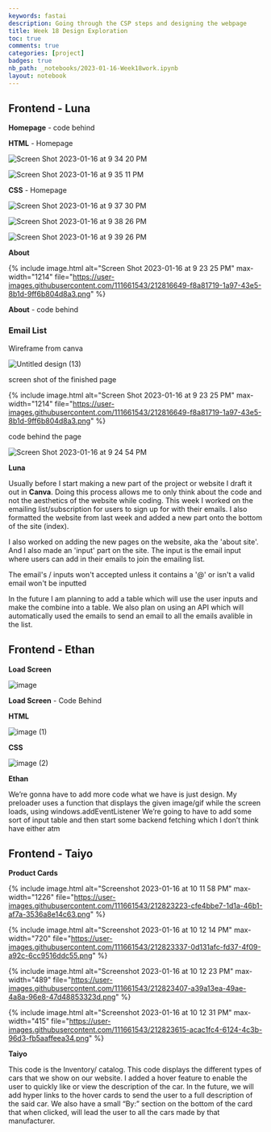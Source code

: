 ```yaml
---
keywords: fastai
description: Going through the CSP steps and designing the webpage
title: Week 18 Design Exploration
toc: true
comments: true
categories: [project]
badges: true
nb_path: _notebooks/2023-01-16-Week18work.ipynb
layout: notebook
---
```


<!--
#################################################
### THIS FILE WAS AUTOGENERATED! DO NOT EDIT! ###
#################################################
# file to edit: _notebooks/2023-01-16-Week18work.ipynb
-->

<div class="container" id="notebook-container">
        
<div class="cell border-box-sizing text_cell rendered"><div class="inner_cell">
<div class="text_cell_render border-box-sizing rendered_html">
<h2 id="Frontend---Luna">Frontend - Luna<a class="anchor-link" href="#Frontend---Luna"> </a></h2>
</div>
</div>
</div>
<div class="cell border-box-sizing text_cell rendered"><div class="inner_cell">
<div class="text_cell_render border-box-sizing rendered_html">
<p><strong>Homepage</strong> - code behind</p>

</div>
</div>
</div>
<div class="cell border-box-sizing text_cell rendered"><div class="inner_cell">
<div class="text_cell_render border-box-sizing rendered_html">
<p><strong>HTML</strong> - Homepage</p>

</div>
</div>
</div>
<div class="cell border-box-sizing text_cell rendered"><div class="inner_cell">
<div class="text_cell_render border-box-sizing rendered_html">
<p><img src="https://user-images.githubusercontent.com/111661543/212817984-b7cbff24-07f7-4753-bdb5-1ea4c7b4c012.png" alt="Screen Shot 2023-01-16 at 9 34 20 PM"></p>

</div>
</div>
</div>
<div class="cell border-box-sizing text_cell rendered"><div class="inner_cell">
<div class="text_cell_render border-box-sizing rendered_html">
<p><img src="https://user-images.githubusercontent.com/111661543/212818100-217da0cd-6ea7-4846-9610-6b673e7952bc.png" alt="Screen Shot 2023-01-16 at 9 35 11 PM"></p>

</div>
</div>
</div>
<div class="cell border-box-sizing text_cell rendered"><div class="inner_cell">
<div class="text_cell_render border-box-sizing rendered_html">
<p><strong>CSS</strong> - Homepage</p>

</div>
</div>
</div>
<div class="cell border-box-sizing text_cell rendered"><div class="inner_cell">
<div class="text_cell_render border-box-sizing rendered_html">
<p><img src="https://user-images.githubusercontent.com/111661543/212818374-7fc41f5b-9af5-4a48-8ce4-4d6d785a469d.png" alt="Screen Shot 2023-01-16 at 9 37 30 PM"></p>

</div>
</div>
</div>
<div class="cell border-box-sizing text_cell rendered"><div class="inner_cell">
<div class="text_cell_render border-box-sizing rendered_html">
<p><img src="https://user-images.githubusercontent.com/111661543/212818494-a754dc66-e616-4a4a-89c4-444b43b7f3b8.png" alt="Screen Shot 2023-01-16 at 9 38 26 PM"></p>

</div>
</div>
</div>
<div class="cell border-box-sizing text_cell rendered"><div class="inner_cell">
<div class="text_cell_render border-box-sizing rendered_html">
<p><img src="https://user-images.githubusercontent.com/111661543/212818870-06f8ad54-8f9c-4a5b-a42d-b429e342a878.png" alt="Screen Shot 2023-01-16 at 9 39 26 PM"></p>

</div>
</div>
</div>
<div class="cell border-box-sizing text_cell rendered"><div class="inner_cell">
<div class="text_cell_render border-box-sizing rendered_html">
<p><strong>About</strong></p>

</div>
</div>
</div>
<div class="cell border-box-sizing text_cell rendered"><div class="inner_cell">
<div class="text_cell_render border-box-sizing rendered_html">
<p>{% include image.html alt="Screen Shot 2023-01-16 at 9 23 25 PM" max-width="1214" file="<a href="https://user-images.githubusercontent.com/111661543/212816649-f8a81719-1a97-43e5-8b1d-9ff6b804d8a3.png">https://user-images.githubusercontent.com/111661543/212816649-f8a81719-1a97-43e5-8b1d-9ff6b804d8a3.png</a>" %}</p>

</div>
</div>
</div>
<div class="cell border-box-sizing text_cell rendered"><div class="inner_cell">
<div class="text_cell_render border-box-sizing rendered_html">
<p><strong>About</strong> - code behind</p>

</div>
</div>
</div>
<div class="cell border-box-sizing text_cell rendered"><div class="inner_cell">
<div class="text_cell_render border-box-sizing rendered_html">
<h3 id="Email-List">Email List<a class="anchor-link" href="#Email-List"> </a></h3>
</div>
</div>
</div>
<div class="cell border-box-sizing text_cell rendered"><div class="inner_cell">
<div class="text_cell_render border-box-sizing rendered_html">
<p>Wireframe from canva</p>

</div>
</div>
</div>
<div class="cell border-box-sizing text_cell rendered"><div class="inner_cell">
<div class="text_cell_render border-box-sizing rendered_html">
<p><img src="https://user-images.githubusercontent.com/111661543/212804063-e784c117-f3f6-4f4a-8a02-2066cb46c5f7.png" alt="Untitled design (13)"></p>

</div>
</div>
</div>
<div class="cell border-box-sizing text_cell rendered"><div class="inner_cell">
<div class="text_cell_render border-box-sizing rendered_html">
<p>screen shot of the finished page</p>

</div>
</div>
</div>
<div class="cell border-box-sizing text_cell rendered"><div class="inner_cell">
<div class="text_cell_render border-box-sizing rendered_html">
<p>{% include image.html alt="Screen Shot 2023-01-16 at 9 23 25 PM" max-width="1214" file="<a href="https://user-images.githubusercontent.com/111661543/212816649-f8a81719-1a97-43e5-8b1d-9ff6b804d8a3.png">https://user-images.githubusercontent.com/111661543/212816649-f8a81719-1a97-43e5-8b1d-9ff6b804d8a3.png</a>" %}</p>

</div>
</div>
</div>
<div class="cell border-box-sizing text_cell rendered"><div class="inner_cell">
<div class="text_cell_render border-box-sizing rendered_html">
<p>code behind the page</p>

</div>
</div>
</div>
<div class="cell border-box-sizing text_cell rendered"><div class="inner_cell">
<div class="text_cell_render border-box-sizing rendered_html">
<p><img src="https://user-images.githubusercontent.com/111661543/212816845-f94d951b-7843-48b7-9f1e-1f9fac5a8538.png" alt="Screen Shot 2023-01-16 at 9 24 54 PM"></p>

</div>
</div>
</div>
<div class="cell border-box-sizing text_cell rendered"><div class="inner_cell">
<div class="text_cell_render border-box-sizing rendered_html">
<p><strong>Luna</strong></p>

</div>
</div>
</div>
<div class="cell border-box-sizing text_cell rendered"><div class="inner_cell">
<div class="text_cell_render border-box-sizing rendered_html">
<p>Usually before I start making a new part of the project or website I draft it out in <strong>Canva</strong>. Doing this process allows me to only think about the code and not the aesthetics of the website while coding. This week I worked on the emailing list/subscription for users to sign up for with their emails. I also formatted the website from last week and added a new part onto the bottom of the site (index).</p>

</div>
</div>
</div>
<div class="cell border-box-sizing text_cell rendered"><div class="inner_cell">
<div class="text_cell_render border-box-sizing rendered_html">
<p>I also worked on adding the new pages on the website, aka the 'about site'. And I also made an 'input' part on the site. The input is the email input where users can add in their emails to join the emailing list.</p>

</div>
</div>
</div>
<div class="cell border-box-sizing text_cell rendered"><div class="inner_cell">
<div class="text_cell_render border-box-sizing rendered_html">
<p>The email's / inputs won't accepted unless it contains a '@' or isn't a valid email won't be inputted</p>

</div>
</div>
</div>
<div class="cell border-box-sizing text_cell rendered"><div class="inner_cell">
<div class="text_cell_render border-box-sizing rendered_html">
<p>In the future I am planning to add a table which will use the user inputs and make the combine into a table. We also plan on using an API which will automatically used the emails to send an email to all the emails avalible in the list.</p>

</div>
</div>
</div>
<div class="cell border-box-sizing text_cell rendered"><div class="inner_cell">
<div class="text_cell_render border-box-sizing rendered_html">
<h2 id="Frontend---Ethan">Frontend - Ethan<a class="anchor-link" href="#Frontend---Ethan"> </a></h2>
</div>
</div>
</div>
<div class="cell border-box-sizing text_cell rendered"><div class="inner_cell">
<div class="text_cell_render border-box-sizing rendered_html">
<p><strong>Load Screen</strong></p>

</div>
</div>
</div>
<div class="cell border-box-sizing text_cell rendered"><div class="inner_cell">
<div class="text_cell_render border-box-sizing rendered_html">
<p><img src="https://user-images.githubusercontent.com/111661543/212822584-000b38e9-d77f-4d12-9ec6-d5d020df6ec9.png" alt="image"></p>

</div>
</div>
</div>
<div class="cell border-box-sizing text_cell rendered"><div class="inner_cell">
<div class="text_cell_render border-box-sizing rendered_html">
<p><strong>Load Screen</strong> - Code Behind</p>

</div>
</div>
</div>
<div class="cell border-box-sizing text_cell rendered"><div class="inner_cell">
<div class="text_cell_render border-box-sizing rendered_html">
<p><strong>HTML</strong></p>

</div>
</div>
</div>
<div class="cell border-box-sizing text_cell rendered"><div class="inner_cell">
<div class="text_cell_render border-box-sizing rendered_html">
<p><img src="https://user-images.githubusercontent.com/111661543/212822676-0aa7f6f5-8223-4ef8-bb50-f48f0d8584ae.png" alt="image (1)"></p>

</div>
</div>
</div>
<div class="cell border-box-sizing text_cell rendered"><div class="inner_cell">
<div class="text_cell_render border-box-sizing rendered_html">
<p><strong>CSS</strong></p>

</div>
</div>
</div>
<div class="cell border-box-sizing text_cell rendered"><div class="inner_cell">
<div class="text_cell_render border-box-sizing rendered_html">
<p><img src="https://user-images.githubusercontent.com/111661543/212822742-c97af156-e40f-4c0c-b739-bf183db3d86c.png" alt="image (2)"></p>

</div>
</div>
</div>
<div class="cell border-box-sizing text_cell rendered"><div class="inner_cell">
<div class="text_cell_render border-box-sizing rendered_html">
<p><strong>Ethan</strong></p>

</div>
</div>
</div>
<div class="cell border-box-sizing text_cell rendered"><div class="inner_cell">
<div class="text_cell_render border-box-sizing rendered_html">
<p>We’re gonna have to add more code what we have is just design. My preloader uses a function that displays the given image/gif while the screen loads, using windows.addEventListener 
We’re going to have to add some sort of input table and then start some backend fetching which I don’t think have either atm</p>

</div>
</div>
</div>
<div class="cell border-box-sizing text_cell rendered"><div class="inner_cell">
<div class="text_cell_render border-box-sizing rendered_html">
<h2 id="Frontend---Taiyo">Frontend - Taiyo<a class="anchor-link" href="#Frontend---Taiyo"> </a></h2>
</div>
</div>
</div>
<div class="cell border-box-sizing text_cell rendered"><div class="inner_cell">
<div class="text_cell_render border-box-sizing rendered_html">
<p><strong>Product Cards</strong></p>

</div>
</div>
</div>
<div class="cell border-box-sizing text_cell rendered"><div class="inner_cell">
<div class="text_cell_render border-box-sizing rendered_html">
<p>{% include image.html alt="Screenshot 2023-01-16 at 10 11 58 PM" max-width="1226" file="<a href="https://user-images.githubusercontent.com/111661543/212823223-cfe4bbe7-1d1a-46b1-af7a-3536a8e14c63.png">https://user-images.githubusercontent.com/111661543/212823223-cfe4bbe7-1d1a-46b1-af7a-3536a8e14c63.png</a>" %}</p>

</div>
</div>
</div>
<div class="cell border-box-sizing text_cell rendered"><div class="inner_cell">
<div class="text_cell_render border-box-sizing rendered_html">
<p>{% include image.html alt="Screenshot 2023-01-16 at 10 12 14 PM" max-width="720" file="<a href="https://user-images.githubusercontent.com/111661543/212823337-0d131afc-fd37-4f09-a92c-6cc9516ddc55.png">https://user-images.githubusercontent.com/111661543/212823337-0d131afc-fd37-4f09-a92c-6cc9516ddc55.png</a>" %}</p>

</div>
</div>
</div>
<div class="cell border-box-sizing text_cell rendered"><div class="inner_cell">
<div class="text_cell_render border-box-sizing rendered_html">
<p>{% include image.html alt="Screenshot 2023-01-16 at 10 12 23 PM" max-width="489" file="<a href="https://user-images.githubusercontent.com/111661543/212823407-a39a13ea-49ae-4a8a-96e8-47d48853323d.png">https://user-images.githubusercontent.com/111661543/212823407-a39a13ea-49ae-4a8a-96e8-47d48853323d.png</a>" %}</p>

</div>
</div>
</div>
<div class="cell border-box-sizing text_cell rendered"><div class="inner_cell">
<div class="text_cell_render border-box-sizing rendered_html">
<p>{% include image.html alt="Screenshot 2023-01-16 at 10 12 31 PM" max-width="415" file="<a href="https://user-images.githubusercontent.com/111661543/212823615-acac1fc4-6124-4c3b-96d3-fb5aaffeea34.png">https://user-images.githubusercontent.com/111661543/212823615-acac1fc4-6124-4c3b-96d3-fb5aaffeea34.png</a>" %}</p>

</div>
</div>
</div>
<div class="cell border-box-sizing text_cell rendered"><div class="inner_cell">
<div class="text_cell_render border-box-sizing rendered_html">
<p><strong>Taiyo</strong></p>

</div>
</div>
</div>
<div class="cell border-box-sizing text_cell rendered"><div class="inner_cell">
<div class="text_cell_render border-box-sizing rendered_html">
<p>This code is the Inventory/ catalog. This code displays the different types of cars that we show on our website. I added a hover feature to enable the user to quickly like or view the description of the car. In the future, we will add hyper links to the hover cards to send the user to a full description of the said car. We also have a small “By:” section on the bottom of the card that when clicked, will lead the user to all the cars made by that manufacturer.</p>

</div>
</div>
</div>
</div>
 


